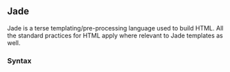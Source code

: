 ## Jade

Jade is a terse templating/pre-processing language used to build HTML.
All the standard practices for HTML apply where relevant to Jade templates
as well.

### Syntax
